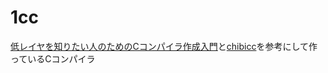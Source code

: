 # 1cc
[低レイヤを知りたい人のためのCコンパイラ作成入門](https://www.sigbus.info/compilerbook)と[chibicc](https://github.com/rui314/chibicc)を参考にして作っているCコンパイラ
